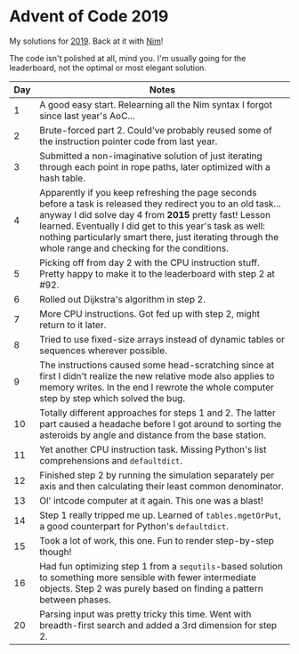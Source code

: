 # Advent of Code 2019

My solutions for [2019](https://adventofcode.com/2019/). Back at it with [Nim](https://nim-lang.org/)!

The code isn't polished at all, mind you. I'm usually going for the leaderboard, not the optimal or most elegant solution.

| Day | Notes |
|---|-------|
| 1 | A good easy start. Relearning all the Nim syntax I forgot since last year's AoC... |
| 2 | Brute-forced part 2. Could've probably reused some of the instruction pointer code from last year. |
| 3 | Submitted a non-imaginative solution of just iterating through each point in rope paths, later optimized with a hash table. |
| 4 | Apparently if you keep refreshing the page seconds before a task is released they redirect you to an old task... anyway I did solve day 4 from **2015** pretty fast! Lesson learned. Eventually I did get to this year's task as well: nothing particularly smart there, just iterating through the whole range and checking for the conditions. |
| 5 | Picking off from day 2 with the CPU instruction stuff. Pretty happy to make it to the leaderboard with step 2 at #92. |
| 6 | Rolled out Dijkstra's algorithm in step 2. |
| 7 | More CPU instructions. Got fed up with step 2, might return to it later. |
| 8 | Tried to use fixed-size arrays instead of dynamic tables or sequences wherever possible. |
| 9 | The instructions caused some head-scratching since at first I didn't realize the new relative mode also applies to memory writes. In the end I rewrote the whole computer step by step which solved the bug. |
| 10 | Totally different approaches for steps 1 and 2. The latter part caused a headache before I got around to sorting the asteroids by angle and distance from the base station. |
| 11 | Yet another CPU instruction task. Missing Python's list comprehensions and `defaultdict`. |
| 12 | Finished step 2 by running the simulation separately per axis and then calculating their least common denominator. |
| 13 | Ol' intcode computer at it again. This one was a blast! |
| 14 | Step 1 really tripped me up. Learned of `tables.mgetOrPut`, a good counterpart for Python's `defaultdict`. |
| 15 | Took a lot of work, this one. Fun to render step-by-step though! |
| 16 | Had fun optimizing step 1 from a `sequtils`-based solution to something more sensible with fewer intermediate objects. Step 2 was purely based on finding a pattern between phases. |
| 20 | Parsing input was pretty tricky this time. Went with breadth-first search and added a 3rd dimension for step 2. |
